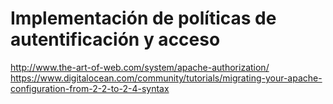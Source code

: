 # Implementación de políticas de autentificación y acceso

http://www.the-art-of-web.com/system/apache-authorization/
https://www.digitalocean.com/community/tutorials/migrating-your-apache-configuration-from-2-2-to-2-4-syntax